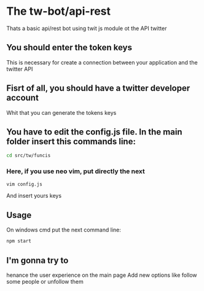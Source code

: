 # The tw-bot/api-rest
Thats a basic api/rest bot using twit js module ot the API twitter
## You should enter the token keys 
This is necessary for create a connection between your application and the twitter API 
## Fisrt of all, you should have a twitter developer account
Whit that you can generate the tokens keys
## You have to edit the config.js file. In the main folder insert this commands line:
```bash
cd src/tw/funcis
```
### Here, if you use neo vim, put directly the next
```bash
vim config.js
```
And insert yours keys
## Usage
On windows cmd put the next command line:

```bash
npm start
```
## I'm gonna try to 
henance the user experience on the main page
Add new options like follow some people or unfollow them
